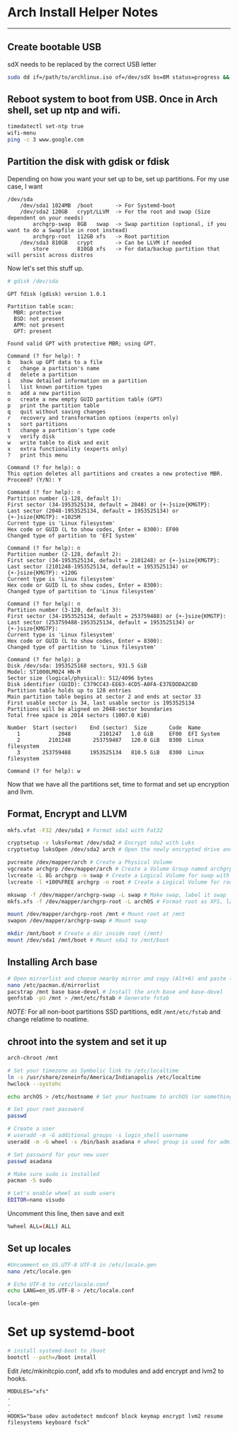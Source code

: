 # Arch Install Helper Notes

---

## Create bootable USB

sdX needs to be replaced by the correct USB letter
```bash
sudo dd if=/path/to/archlinux.iso of=/dev/sdX bs=8M status=progress && sync
```

## Reboot system to boot from USB. Once in Arch shell, set up ntp and wifi.

```bash
timedatectl set-ntp true
wifi-menu
ping -c 3 www.google.com
```

## Partition the disk with gdisk or fdisk

Depending on how you want your set up to be, set up partitions.
For my use case, I want
```
/dev/sda
    /dev/sda1 1024MB  /boot       -> For Systemd-boot
    /dev/sda2 120GB   crypt/LLVM  -> For the root and swap (Size dependent on your needs)
        archgrp-swap  8GB   swap  -> Swap partition (optional, if you want to do a Swapfile in root instead)
        archgrp-root  112GB xfs   -> Root partition
    /dev/sda3 810GB   crypt       -> Can be LLVM if needed
        store         810GB xfs   -> For data/backup partition that will persist across distros
```

Now let's set this stuff up.
```bash
# gdisk /dev/sda
```

```
GPT fdisk (gdisk) version 1.0.1

Partition table scan:
  MBR: protective
  BSD: not present
  APM: not present
  GPT: present

Found valid GPT with protective MBR; using GPT.

Command (? for help): ?
b	back up GPT data to a file
c	change a partition's name
d	delete a partition
i	show detailed information on a partition
l	list known partition types
n	add a new partition
o	create a new empty GUID partition table (GPT)
p	print the partition table
q	quit without saving changes
r	recovery and transformation options (experts only)
s	sort partitions
t	change a partition's type code
v	verify disk
w	write table to disk and exit
x	extra functionality (experts only)
?	print this menu

Command (? for help): o
This option deletes all partitions and creates a new protective MBR.
Proceed? (Y/N): Y

Command (? for help): n
Partition number (1-128, default 1): 
First sector (34-1953525134, default = 2048) or {+-}size{KMGTP}: 
Last sector (2048-1953525134, default = 1953525134) or {+-}size{KMGTP}: +1025M
Current type is 'Linux filesystem'
Hex code or GUID (L to show codes, Enter = 8300): EF00
Changed type of partition to 'EFI System'

Command (? for help): n
Partition number (2-128, default 2): 
First sector (34-1953525134, default = 2101248) or {+-}size{KMGTP}: 
Last sector (2101248-1953525134, default = 1953525134) or {+-}size{KMGTP}: +120G
Current type is 'Linux filesystem'
Hex code or GUID (L to show codes, Enter = 8300): 
Changed type of partition to 'Linux filesystem'

Command (? for help): n
Partition number (3-128, default 3): 
First sector (34-1953525134, default = 253759488) or {+-}size{KMGTP}: 
Last sector (253759488-1953525134, default = 1953525134) or {+-}size{KMGTP}: 
Current type is 'Linux filesystem'
Hex code or GUID (L to show codes, Enter = 8300): 
Changed type of partition to 'Linux filesystem'

Command (? for help): p
Disk /dev/sda: 1953525168 sectors, 931.5 GiB
Model: ST1000LM024 HN-M
Sector size (logical/physical): 512/4096 bytes
Disk identifier (GUID): C379CC43-EE63-4CD5-A0FA-E37EDDDA2C8D
Partition table holds up to 128 entries
Main partition table begins at sector 2 and ends at sector 33
First usable sector is 34, last usable sector is 1953525134
Partitions will be aligned on 2048-sector boundaries
Total free space is 2014 sectors (1007.0 KiB)

Number  Start (sector)    End (sector)  Size       Code  Name
   1            2048         2101247   1.0 GiB     EF00  EFI System
   2         2101248       253759487   120.0 GiB   8300  Linux filesystem
   3       253759488      1953525134   810.5 GiB   8300  Linux filesystem

Command (? for help): w
```

Now that we have all the partitions set, time to format and set up encryption and llvm.

## Format, Encrypt and LLVM

```bash
mkfs.vfat -F32 /dev/sda1 # Format sda1 with Fat32

cryptsetup -v luksFormat /dev/sda2 # Encrypt sda2 with Luks
cryptsetup luksOpen /dev/sda2 arch # Open the newly encrypted drive and name it arch

pvcreate /dev/mapper/arch # Create a Physical Volume
vgcreate archgrp /dev/mapper/arch # Create a Volume Group named archgrp
lvcreate -L 8G archgrp -n swap # Create a Logical Volume for swap with size 8GB
lvcreate -l +100%FREE archgrp -n root # Create a Logical Volume for root with remaining size

mkswap -f /dev/mapper/archgrp-swap -L swap # Make swap, label it swap
mkfs.xfs -f /dev/mapper/archgrp-root -L archOS # Format root as XFS, label it archOS

mount /dev/mapper/archgrp-root /mnt # Mount root at /mnt
swapon /dev/mapper/archgrp-swap # Mount swap

mkdir /mnt/boot # Create a dir inside root (/mnt)
mount /dev/sda1 /mnt/boot # Mount sda1 to /mnt/boot
```

## Installing Arch base

```bash
# Open mirrorlist and choose nearby mirror and copy (Alt+6) and paste (Ctr+U) at top.
nano /etc/pacman.d/mirrorlist 
pacstrap /mnt base base-devel # Install the arch base and base-devel
genfstab -pU /mnt > /mnt/etc/fstab # Generate fstab
```

*NOTE:* For all non-boot partitions SSD partitions, edit `/mnt/etc/fstab` and change relatime to noatime.


## chroot into the system and set it up

```bash
arch-chroot /mnt

# Set your timezone as Symbolic link to /etc/localtime
ln -s /usr/share/zoneinfo/America/Indianapolis /etc/localtime
hwclock --systohc

echo archOS > /etc/hostname # Set your hostname to archOS (or something else)

# Set your root password
passwd

# Create a user
# useradd -m -G additional_groups -s login_shell username
useradd -m -G wheel -s /bin/bash asadana # wheel group is used for admin, skip group for regular user.

# Set password for your new user
passwd asadana

# Make sure sudo is installed
pacman -S sudo

# Let's enable wheel as sudo users
EDITOR=nano visudo
```

Uncomment this line, then save and exit
```bash
%wheel ALL=(ALL) ALL
```

## Set up locales

```bash
#Uncomment en_US.UTF-8 UTF-8 in /etc/locale.gen
nano /etc/locale.gen

# Echo UTF-8 to /etc/locale.conf
echo LANG=en_US.UTF-8 > /etc/locale.conf

locale-gen
```

# Set up systemd-boot

```bash
# install systemd-boot to /boot
bootctl --path=/boot install
```

Edit /etc/mkinitcpio.conf, add xfs to modules and add encrypt and lvm2 to hooks.

```
MODULES="xfs"
.
.
.
HOOKS="base udev autodetect modconf block keymap encrypt lvm2 resume filesystems keyboard fsck"
```
